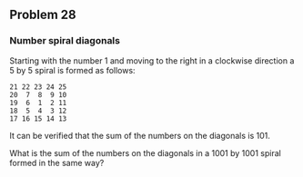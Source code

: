 ## Problem 28
### Number spiral diagonals

Starting with the number 1 and moving to the right in a clockwise direction a 5 by 5 spiral is formed as follows:

```plain
21 22 23 24 25
20  7  8  9 10
19  6  1  2 11
18  5  4  3 12
17 16 15 14 13
```

It can be verified that the sum of the numbers on the diagonals is 101.

What is the sum of the numbers on the diagonals in a 1001 by 1001 spiral formed in the same way?
